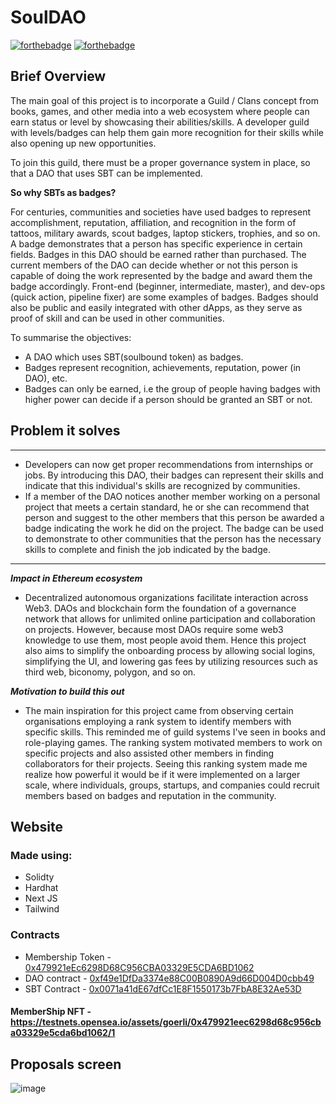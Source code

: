 # SoulDAO
[![forthebadge](https://forthebadge.com/images/badges/open-source.svg)](https://forthebadge.com)
[![forthebadge](https://forthebadge.com/images/badges/made-with-reason.svg)](https://forthebadge.com)

## Brief Overview

The main goal of this project is to incorporate a Guild / Clans concept from books, games, and other media into a web ecosystem where people can earn status or level by showcasing their abilities/skills. A developer guild with levels/badges can help them gain more recognition for their skills while also opening up new opportunities.

To join this guild, there must be a proper governance system in place, so that a DAO that uses SBT can be implemented.

**So why SBTs as badges?**

For centuries, communities and societies have used badges to represent accomplishment, reputation, affiliation, and recognition in the form of tattoos, military awards, scout badges, laptop stickers, trophies, and so on. A badge demonstrates that a person has specific experience in certain fields. Badges in this DAO should be earned rather than purchased. The current members of the DAO can decide whether or not this person is capable of doing the work represented by the badge and award them the badge accordingly. Front-end (beginner, intermediate, master), and dev-ops (quick action, pipeline fixer) are some examples of badges. Badges should also be public and easily integrated with other dApps, as they serve as proof of skill and can be used in other communities.

To summarise the objectives:

- A DAO which uses SBT(soulbound token) as badges.
- Badges represent recognition, achievements,  reputation, power (in DAO), etc.
- Badges can only be earned, i.e the group of people having badges with higher power can decide if a person should be granted an SBT or not.

## Problem it solves

---

- Developers can now get proper recommendations from internships or jobs. By introducing this DAO, their badges can represent their skills and indicate that this individual's skills are recognized by communities.
- If a member of the DAO notices another member working on a personal project that meets a certain standard, he or she can recommend that person and suggest to the other members that this person be awarded a badge indicating the work he did on the project. The badge can be used to demonstrate to other communities that the person has the necessary skills to complete and finish the job indicated by the badge.



---

***Impact in Ethereum ecosystem***

- Decentralized autonomous organizations facilitate interaction across Web3. DAOs and blockchain form the foundation of a governance network that allows for unlimited online participation and collaboration on projects. However, because most DAOs require some web3 knowledge to use them, most people avoid them. Hence this project also aims to simplify the onboarding process by allowing social logins, simplifying the UI, and lowering gas fees by utilizing resources such as third web, biconomy, polygon, and so on.

***Motivation to build this out***

- The main inspiration for this project came from observing certain organisations employing a rank system to identify members with specific skills. This reminded me of guild systems I've seen in books and role-playing games. The ranking system motivated members to work on specific projects and also assisted other members in finding collaborators for their projects. Seeing this ranking system made me realize how powerful it would be if it were implemented on a larger scale, where individuals, groups, startups, and companies could recruit members based on badges and reputation in the community.

## Website
### Made using:
- Solidty
- Hardhat
- Next JS
- Tailwind

### Contracts
- Membership Token  - [0x479921eEc6298D68C956CBA03329E5CDA6BD1062](https://goerli.etherscan.io/address/0x479921eEc6298D68C956CBA03329E5CDA6BD1062)
- DAO contract - [0xf49e1DfDa3374e88C00B0890A9d66D004D0cbb49](https://goerli.etherscan.io/address/0xf49e1DfDa3374e88C00B0890A9d66D004D0cbb49)
- SBT Contract  - [0x0071a41dE67dfCc1E8F1550173b7FbA8E32Ae53D](https://goerli.etherscan.io/address/0x0071a41dE67dfCc1E8F1550173b7FbA8E32Ae53D)

#### MemberShip NFT - https://testnets.opensea.io/assets/goerli/0x479921eec6298d68c956cba03329e5cda6bd1062/1

## Proposals screen
![image](https://user-images.githubusercontent.com/73246484/229349182-7f8bec16-36c7-4a8e-95d6-542a7b7330e1.png)
